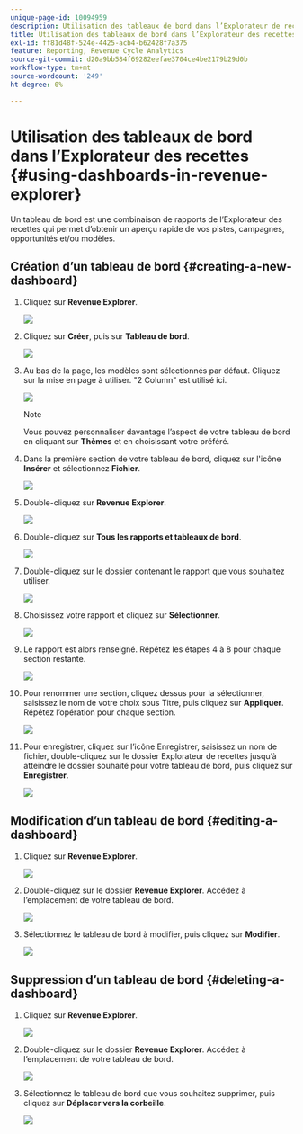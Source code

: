 ```yaml
---
unique-page-id: 10094959
description: Utilisation des tableaux de bord dans l’Explorateur de recettes - Documents Marketo - Documentation du produit
title: Utilisation des tableaux de bord dans l’Explorateur des recettes
exl-id: ff81d48f-524e-4425-acb4-b62428f7a375
feature: Reporting, Revenue Cycle Analytics
source-git-commit: d20a9bb584f69282eefae3704ce4be2179b29d0b
workflow-type: tm+mt
source-wordcount: '249'
ht-degree: 0%

---
```


# Utilisation des tableaux de bord dans l’Explorateur des recettes {#using-dashboards-in-revenue-explorer}

Un tableau de bord est une combinaison de rapports de l’Explorateur des recettes qui permet d’obtenir un aperçu rapide de vos pistes, campagnes, opportunités et/ou modèles.

## Création d’un tableau de bord {#creating-a-new-dashboard}

1. Cliquez sur **Revenue Explorer**.

   ![](assets/one.png)

1. Cliquez sur **Créer**, puis sur **Tableau de bord**.

   ![](assets/two.png)

1. Au bas de la page, les modèles sont sélectionnés par défaut. Cliquez sur la mise en page à utiliser. &quot;2 Column&quot; est utilisé ici.

   ![](assets/three.png)

   >[!NOTE]
   >
   >Vous pouvez personnaliser davantage l’aspect de votre tableau de bord en cliquant sur **Thèmes** et en choisissant votre préféré.

1. Dans la première section de votre tableau de bord, cliquez sur l&#39;icône **Insérer** et sélectionnez **Fichier**.

   ![](assets/four.png)

1. Double-cliquez sur **Revenue Explorer**.

   ![](assets/five.png)

1. Double-cliquez sur **Tous les rapports et tableaux de bord**.

   ![](assets/six.png)

1. Double-cliquez sur le dossier contenant le rapport que vous souhaitez utiliser.

   ![](assets/seven.png)

1. Choisissez votre rapport et cliquez sur **Sélectionner**.

   ![](assets/eight.png)

1. Le rapport est alors renseigné. Répétez les étapes 4 à 8 pour chaque section restante.

   ![](assets/nine.png)

1. Pour renommer une section, cliquez dessus pour la sélectionner, saisissez le nom de votre choix sous Titre, puis cliquez sur **Appliquer**. Répétez l’opération pour chaque section.

   ![](assets/ten.png)

1. Pour enregistrer, cliquez sur l’icône Enregistrer, saisissez un nom de fichier, double-cliquez sur le dossier Explorateur de recettes jusqu’à atteindre le dossier souhaité pour votre tableau de bord, puis cliquez sur **Enregistrer**.

   ![](assets/eleven.png)

## Modification d’un tableau de bord {#editing-a-dashboard}

1. Cliquez sur **Revenue Explorer**.

   ![](assets/one.png)

1. Double-cliquez sur le dossier **Revenue Explorer**. Accédez à l’emplacement de votre tableau de bord.

   ![](assets/thirteen.png)

1. Sélectionnez le tableau de bord à modifier, puis cliquez sur **Modifier**.

   ![](assets/fourteen.png)

## Suppression d’un tableau de bord {#deleting-a-dashboard}

1. Cliquez sur **Revenue Explorer**.

   ![](assets/one.png)

1. Double-cliquez sur le dossier **Revenue Explorer**. Accédez à l’emplacement de votre tableau de bord.

   ![](assets/thirteen.png)

1. Sélectionnez le tableau de bord que vous souhaitez supprimer, puis cliquez sur **Déplacer vers la corbeille**.

   ![](assets/fifteen.png)
